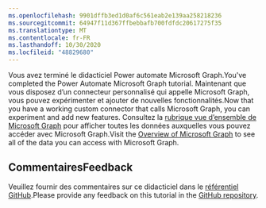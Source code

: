 ```yaml
---
ms.openlocfilehash: 9901dffb3ed1d0af6c561eab2e139aa258218236
ms.sourcegitcommit: 64947f11d367ffbebbafb700fdfdc20617275f35
ms.translationtype: MT
ms.contentlocale: fr-FR
ms.lasthandoff: 10/30/2020
ms.locfileid: "48829680"
---
```

<!-- markdownlint-disable MD002 MD041 -->

<span data-ttu-id="5c5f2-101">Vous avez terminé le didacticiel Power automate Microsoft Graph.</span><span class="sxs-lookup"><span data-stu-id="5c5f2-101">You've completed the Power Automate Microsoft Graph tutorial.</span></span> <span data-ttu-id="5c5f2-102">Maintenant que vous disposez d’un connecteur personnalisé qui appelle Microsoft Graph, vous pouvez expérimenter et ajouter de nouvelles fonctionnalités.</span><span class="sxs-lookup"><span data-stu-id="5c5f2-102">Now that you have a working custom connector that calls Microsoft Graph, you can experiment and add new features.</span></span> <span data-ttu-id="5c5f2-103">Consultez la [rubrique vue d’ensemble de Microsoft Graph](/graph/overview) pour afficher toutes les données auxquelles vous pouvez accéder avec Microsoft Graph.</span><span class="sxs-lookup"><span data-stu-id="5c5f2-103">Visit the [Overview of Microsoft Graph](/graph/overview) to see all of the data you can access with Microsoft Graph.</span></span>

## <a name="feedback"></a><span data-ttu-id="5c5f2-104">Commentaires</span><span class="sxs-lookup"><span data-stu-id="5c5f2-104">Feedback</span></span>

<span data-ttu-id="5c5f2-105">Veuillez fournir des commentaires sur ce didacticiel dans le [référentiel GitHub](https://github.com/microsoftgraph/msgraph-training-powerautomate).</span><span class="sxs-lookup"><span data-stu-id="5c5f2-105">Please provide any feedback on this tutorial in the [GitHub repository](https://github.com/microsoftgraph/msgraph-training-powerautomate).</span></span>
